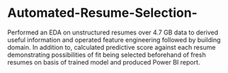 # Automated-Resume-Selection-
Performed an EDA on unstructured resumes over 4.7 GB data to derived useful information and operated feature engineering followed by building domain. In addition to, calculated predictive score against each resume demonstrating possibilities of fit being selected beforehand of fresh resumes on basis of trained model and produced Power BI report.
